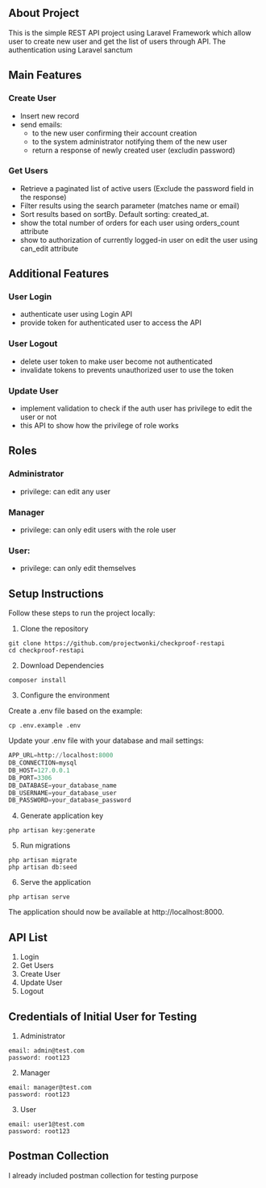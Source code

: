 ## About Project

This is the simple REST API project using Laravel Framework which allow user to create new user and get the list of users through API. The authentication using Laravel sanctum

## Main Features

### Create User
- Insert new record
- send emails:
   - to the new user confirming their account creation
   - to the system administrator notifying them of the new user
   - return a response of newly created user (excludin password)

### Get Users
- Retrieve a paginated list of active users (Exclude the password field in the response)
- Filter results using the search parameter (matches name or email)
- Sort results based on sortBy. Default sorting: created_at.
- show the total number of orders for each user using orders_count attribute
- show to authorization of currently logged-in user on edit the user using can_edit attribute

## Additional Features

### User Login
- authenticate user using Login API
- provide token for authenticated user to access the API

### User Logout
- delete user token to make user become not authenticated
- invalidate tokens to prevents unauthorized user to use the token

### Update User
- implement validation to check if the auth user has privilege to edit the user or not
- this API to show how the privilege of role works

## Roles

### Administrator
- privilege: can edit any user
### Manager
- privilege: can only edit users with the role user
### User:
- privilege: can only edit themselves

## Setup Instructions

Follow these steps to run the project locally:

1. Clone the repository
```
git clone https://github.com/projectwonki/checkproof-restapi
cd checkproof-restapi
```

2. Download Dependencies
```
composer install
```
3. Configure the environment

Create a .env file based on the example:
```
cp .env.example .env
```

Update your .env file with your database and mail settings:

```python
APP_URL=http://localhost:8000
DB_CONNECTION=mysql
DB_HOST=127.0.0.1
DB_PORT=3306
DB_DATABASE=your_database_name
DB_USERNAME=your_database_user
DB_PASSWORD=your_database_password
```

4. Generate application key
```
php artisan key:generate
```
5. Run migrations
```
php artisan migrate
php artisan db:seed
```

6. Serve the application
```
php artisan serve
```
The application should now be available at http://localhost:8000.

## API List
1. Login
2. Get Users
3. Create User
4. Update User
5. Logout

## Credentials of Initial User for Testing

1. Administrator
```
email: admin@test.com
password: root123
```
2. Manager
```
email: manager@test.com
password: root123
```
3. User
```
email: user1@test.com
password: root123
```

## Postman Collection
I already included postman collection for testing purpose